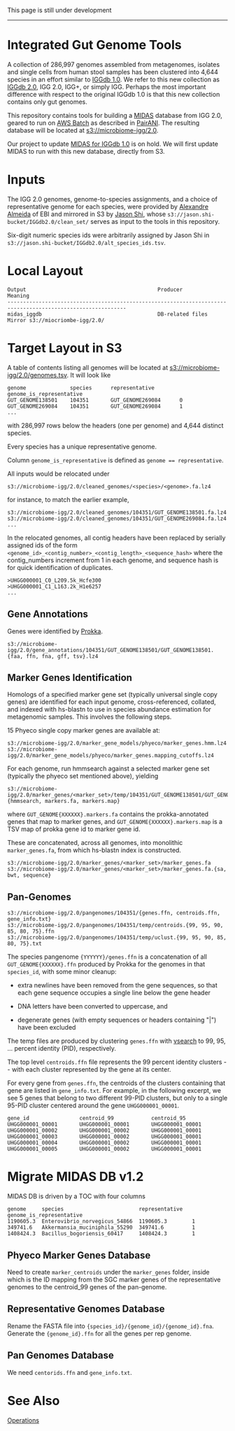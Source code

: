 This page is still under development

***

# Integrated Gut Genome Tools

A collection of 286,997 genomes assembled from metagenomes, isolates and single cells from human stool samples has been clustered into 4,644 species in an effort similar to [IGGdb 1.0](https://github.com/snayfach/IGGdb).   We refer to this new collection as [IGGdb 2.0](http://ftp.ebi.ac.uk/pub/databases/metagenomics/mgnify_genomes/human-gut/v1.0/), IGG 2.0, IGG+, or simply IGG.  Perhaps the most important difference with respect to the original IGGdb 1.0 is that this new collection contains only gut genomes.

This repository contains tools for building a [MIDAS](https://github.com/snayfach/MIDAS) database from IGG 2.0, geared to run on [AWS Batch](https://aws.amazon.com/batch/) as described in [PairANI](https://github.com/czbiohub/pairani/wiki).  The resulting database will be located at [s3://microbiome-igg/2.0](http://microbiome-igg.s3.amazonaws.com/2.0/README.TXT).

Our project to update [MIDAS for IGGdb 1.0](https://github.com/czbiohub/MIDAS-IGGdb/blob/master/README.md) is on hold.  We will first update MIDAS to run with this new database, directly from S3.

# Inputs

The IGG 2.0 genomes, genome-to-species assignments, and a choice of representative genome for each species, were provided by [Alexandre Almeida](https://www.ebi.ac.uk/about/people/alexandre-almeida) of EBI and mirrored in S3 by [Jason Shi](http://docpollard.org/people/jason-shi/), whose `s3://jason.shi-bucket/IGGdb2.0/clean_set/` serves as input to the tools in this repository. 

Six-digit numeric species ids were arbitrarily assigned by Jason Shi in `s3://jason.shi-bucket/IGGdb2.0/alt_species_ids.tsv`.


# Local Layout

```
Output                                          Producer            Meaning
------------------------------------------------------------------------------------------------------------
midas_iggdb                                     DB-related files    Mirror s3://miocriombe-igg/2.0/
```


# Target Layout in S3

A table of contents listing all genomes will be located at [s3://microbiome-igg/2.0/genomes.tsv](http://microbiome-igg.s3.amazonaws.com/2.0/genomes.tsv).  It will look like
```
genome              species      representative        genome_is_representative
GUT_GENOME138501    104351       GUT_GENOME269084      0
GUT_GENOME269084    104351       GUT_GENOME269084      1
...
```
with 286,997 rows below the headers (one per genome) and 4,644 distinct species.

Every species has a unique representative genome.

Column `genome_is_representative` is defined as `genome == representative`.

All inputs would be relocated under
```
s3://microbiome-igg/2.0/cleaned_genomes/<species>/<genome>.fa.lz4
```
for instance, to match the earlier example,
```
s3://microbiome-igg/2.0/cleaned_genomes/104351/GUT_GENOME138501.fa.lz4
s3://microbiome-igg/2.0/cleaned_genomes/104351/GUT_GENOME269084.fa.lz4
...
```
In the relocated genomes, all contig headers have been replaced by serially assigned ids of the form `<genome_id>_<contig_number>_<contig_length>_<sequence_hash>` where the contig_numbers increment from 1 in each genome, and sequence hash is for quick identification of duplicates.
```
>UHGG000001_C0_L209.5k_Hcfe300
>UHGG000001_C1_L163.2k_H1e6257
...
```

## Gene Annotations

Genes were identified by [Prokka](https://github.com/tseemann/prokka).

```
s3://microbiome-igg/2.0/gene_annotations/104351/GUT_GENOME138501/GUT_GENOME138501.{faa, ffn, fna, gff, tsv}.lz4
```

## Marker Genes Identification

Homologs of a specified marker gene set (typically universal single copy genes) are identified for each input genome, cross-referenced, collated, and indexed with hs-blastn to use in species abundance estimation for metagenomic samples.   This involves the following steps.

15 Phyeco single copy marker genes are available at:
```
s3://microbiome-igg/2.0/marker_gene_models/phyeco/marker_genes.hmm.lz4
s3://microbiome-igg/2.0/marker_gene_models/phyeco/marker_genes.mapping_cutoffs.lz4

```

For each genome, run hmmsearch against a selected marker gene set (typically the phyeco set mentioned above), yielding

```
s3://microbiome-igg/2.0/marker_genes/<marker_set>/temp/104351/GUT_GENOME138501/GUT_GENOME138501.{hmmsearch, markers.fa, markers.map}
```

where `GUT_GENOME{XXXXXX}.markers.fa` contains the prokka-annotated genes that map to marker genes, and `GUT_GENOME{XXXXXX}.markers.map` is a TSV map of prokka gene id to marker gene id.

These are concatenated, across all genomes, into monolithic `marker_genes.fa`, from which hs-blastn index is constructed.

```
s3://microbiome-igg/2.0/marker_genes/<marker_set>/marker_genes.fa
s3://microbiome-igg/2.0/marker_genes/<marker_set>/marker_genes.fa.{sa, bwt, sequence}
```

## Pan-Genomes

```
s3://microbiome-igg/2.0/pangenomes/104351/{genes.ffn, centroids.ffn, gene_info.txt}
s3://microbiome-igg/2.0/pangenomes/104351/temp/centroids.{99, 95, 90, 85, 80, 75}.ffn
s3://microbiome-igg/2.0/pangenomes/104351/temp/uclust.{99, 95, 90, 85, 80, 75}.txt
```
The species pangenome `{YYYYYY}/genes.ffn` is a concatenation of all `GUT_GENOME{XXXXXX}.ffn` produced by Prokka for the genomes in that `species_id`, with some minor cleanup: 

  * extra newlines have been removed from the gene sequences, so that each gene sequence occupies a single line below the gene header

  * DNA letters have been converted to uppercase, and 

  * degenerate genes (with empty sequences or headers containing "|") have been excluded

The temp files are produced by clustering `genes.ffn` with [vsearch](https://github.com/torognes/vsearch) to 99, 95, ... percent identity (PID), respectively.

The top level `centroids.ffn` file represents the 99 percent identity clusters -- with each cluster represented by the gene at its center.

For every gene from `genes.ffn`, the centroids of the clusters containing that gene are listed in `gene_info.txt`.  For example, in the following excerpt, we see 5 genes that belong to two different 99-PID clusters, but only to a single 95-PID cluster centered around the gene `UHGG000001_00001`.

```
gene_id                centroid_99            centroid_95
UHGG000001_00001       UHGG000001_00001       UHGG000001_00001
UHGG000001_00002       UHGG000001_00002       UHGG000001_00001
UHGG000001_00003       UHGG000001_00002       UHGG000001_00001
UHGG000001_00004       UHGG000001_00002       UHGG000001_00001
UHGG000001_00005       UHGG000001_00002       UHGG000001_00001
```


# Migrate MIDAS DB v1.2

MIDAS DB is driven by a TOC with four columns

```
genome     species                        representative   genome_is_representative
1190605.3  Enterovibrio_norvegicus_54866  1190605.3        1
349741.6   Akkermansia_muciniphila_55290  349741.6         1
1408424.3  Bacillus_bogoriensis_60417     1408424.3        1
```

## Phyeco Marker Genes Database

Need to create `marker_centroids` under the `marker_genes` folder, inside which is the ID mapping from the SGC marker genes of the representative genomes to the centroid_99 genes of the pan-genome.


## Representative Genomes Database

Rename the FASTA file into `{species_id}/{genome_id}/{genome_id}.fna`. Generate the `{genome_id}.ffn` for all the genes per rep genome.

## Pan Genomes Database

We need `centorids.ffn` and `gene_info.txt`.


# See Also

[Operations](https://github.com/czbiohub/iggtools/wiki/Operations)
